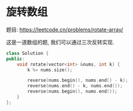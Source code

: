 # 旋转数组

题目: https://leetcode.cn/problems/rotate-array/

这是一道数组的题, 我们可以通过三次反转实现.

```cpp
class Solution {
public:
    void rotate(vector<int> &nums, int k) {
        k %= nums.size();

        reverse(nums.begin(), nums.end() - k);
        reverse(nums.end() - k, nums.end());
        reverse(nums.begin(), nums.end());
    }
};
```
